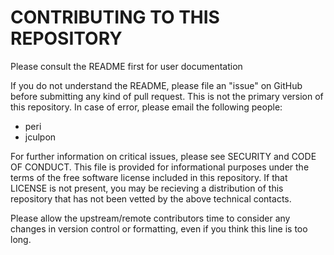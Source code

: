# CONTRIBUTING TO THIS REPOSITORY
Please consult the README first for user documentation

If you do not understand the README, please file an "issue" on GitHub
before submitting any kind of pull request. This is not the primary version
of this repository. In case of error, please email the following people:

- peri
- jculpon

For further information on critical issues, please see SECURITY and CODE
OF CONDUCT. This file is provided for informational purposes under the terms
of the free software license included in this repository. If that LICENSE is
not present, you may be recieving a distribution of this repository that has
not been vetted by the above technical contacts.

Please allow the upstream/remote contributors time to consider any changes in version control or formatting, even if you think this line is too long.

